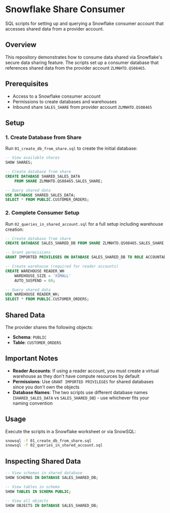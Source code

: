 # Snowflake Share Consumer

SQL scripts for setting up and querying a Snowflake consumer account that accesses shared data from a provider account.

## Overview

This repository demonstrates how to consume data shared via Snowflake's secure data sharing feature. The scripts set up a consumer database that references shared data from the provider account `ZLMNHTD.QS08465`.

## Prerequisites

- Access to a Snowflake consumer account
- Permissions to create databases and warehouses
- Inbound share `SALES_SHARE` from provider account `ZLMNHTD.QS08465`

## Setup

### 1. Create Database from Share

Run `01_create_db_from_share.sql` to create the initial database:

```sql
-- View available shares
SHOW SHARES;

-- Create database from share
CREATE DATABASE SHARED_SALES_DATA
    FROM SHARE ZLMNHTD.QS08465.SALES_SHARE;

-- Query shared data
USE DATABASE SHARED_SALES_DATA;
SELECT * FROM PUBLIC.CUSTOMER_ORDERS;
```

### 2. Complete Consumer Setup

Run `02_queries_in_shared_account.sql` for a full setup including warehouse creation:

```sql
-- Create database from share
CREATE DATABASE SALES_SHARED_DB FROM SHARE ZLMNHTD.QS08465.SALES_SHARE;

-- Grant permissions
GRANT IMPORTED PRIVILEGES ON DATABASE SALES_SHARED_DB TO ROLE ACCOUNTADMIN;

-- Create warehouse (required for reader accounts)
CREATE WAREHOUSE READER_WH
    WAREHOUSE_SIZE = 'XSMALL'
    AUTO_SUSPEND = 60;

-- Query shared data
USE WAREHOUSE READER_WH;
SELECT * FROM PUBLIC.CUSTOMER_ORDERS;
```

## Shared Data

The provider shares the following objects:

- **Schema**: `PUBLIC`
- **Table**: `CUSTOMER_ORDERS`

## Important Notes

- **Reader Accounts**: If using a reader account, you must create a virtual warehouse as they don't have compute resources by default
- **Permissions**: Use `GRANT IMPORTED PRIVILEGES` for shared databases since you don't own the objects
- **Database Names**: The two scripts use different database names (`SHARED_SALES_DATA` vs `SALES_SHARED_DB`) - use whichever fits your naming convention

## Usage

Execute the scripts in a Snowflake worksheet or via SnowSQL:

```bash
snowsql -f 01_create_db_from_share.sql
snowsql -f 02_queries_in_shared_account.sql
```

## Inspecting Shared Data

```sql
-- View schemas in shared database
SHOW SCHEMAS IN DATABASE SALES_SHARED_DB;

-- View tables in schema
SHOW TABLES IN SCHEMA PUBLIC;

-- View all objects
SHOW OBJECTS IN DATABASE SALES_SHARED_DB;
```
